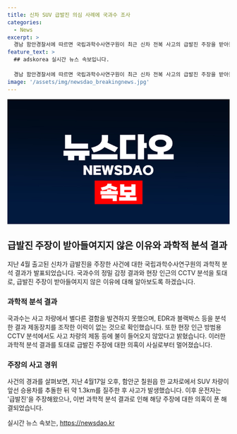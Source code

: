 ```yaml
---
title: 신차 SUV 급발진 의심 사례에 국과수 조사
categories:
  - News
excerpt: >
  경남 함안경찰서에 따르면 국립과학수사연구원이 최근 신차 전복 사고의 급발진 주장을 받아들이지 않았다. 국과수는 사고 차량에서 결함을 발견하지 못했고, 제동장치 조작 이력도 확인되지 않았다. CCTV 조사 결과에 따르면 차량의 제동도 정상적으로 작동했다. 사고 운전자의 급발진 주장에 대한 의구심이 제기되고 있다. (150자)
feature_text: >
  ## adskorea 실시간 뉴스 속보입니다.

  경남 함안경찰서에 따르면 국립과학수사연구원이 최근 신차 전복 사고의 급발진 주장을 받아들이지 않았다. 국과수는 사고 차량에서 결함을 발견하지 못했고, 제동장치 조작 이력도 확인되지 않았다. CCTV 조사 결과에 따르면 차량의 제동도 정상적으로 작동했다. 사고 운전자의 급발진 주장에 대한 의구심이 제기되고 있다. (150자)
image: '/assets/img/newsdao_breakingnews.jpg'
---
```


<p><img src="/assets/img/newsdao_breakingnews.jpg" alt="adskorea 속보" /></p>

<h2 data-ke-size="size26">급발진 주장이 받아들여지지 않은 이유와 과학적 분석 결과</h2>

<p data-ke-size="size16">지난 4월 출고된 신차가 급발진을 주장한 사건에 대한 국립과학수사연구원의 과학적 분석 결과가 발표되었습니다. 국과수의 정밀 감정 결과와 현장 인근의 CCTV 분석을 토대로, 급발진 주장이 받아들여지지 않은 이유에 대해 알아보도록 하겠습니다.</p>

<h3>과학적 분석 결과</h3>

<p data-ke-size="size16">국과수는 사고 차량에서 별다른 결함을 발견하지 못했으며, EDR과 블랙박스 등을 분석한 결과 제동장치를 조작한 이력이 없는 것으로 확인했습니다. 또한 현장 인근 방범용 CCTV 분석에서도 사고 차량의 제동 등에 불이 들어오지 않았다고 밝혔습니다. 이러한 과학적 분석 결과를 토대로 급발진 주장에 대한 의혹이 사실로부터 멀어졌습니다.</p>

<h3>주장의 사고 경위</h3>

<p data-ke-size="size16">사건의 경과를 살펴보면, 지난 4월17일 오후, 함안군 칠원읍 한 교차로에서 SUV 차량이 앞선 승용차를 추돌한 뒤 약 1.3km를 질주한 후 사고가 발생했습니다. 이후 운전자는 '급발진'을 주장해왔으나, 이번 과학적 분석 결과로 인해 해당 주장에 대한 의혹이 푼 해결되었습니다.</p>
실시간 뉴스 속보는, <a href="https://newsdao.kr" rel="dofollow">https://newsdao.kr</a>


